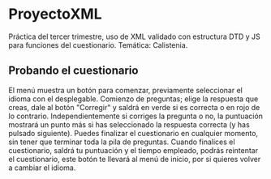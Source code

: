 # ProyectoXML
Práctica del tercer trimestre, uso de XML validado con estructura DTD y JS para funciones del cuestionario. 
Temática: Calistenia.

## Probando el cuestionario
El menú muestra un botón para comenzar, previamente seleccionar el idioma con el desplegable.
Comienzo de preguntas; elige la respuesta que creas, dale al botón "Corregir"  y saldrá en verde si es correcta o en rojo de lo contrario.
Independientemente si corriges la pregunta o no, la puntuación mostrará un punto más si has seleccionado la respuesta correcta (y has pulsado siguiente).
Puedes finalizar el cuestionario en cualquier momento, sin tener que terminar toda la pila de preguntas.
Cuando finalices el cuestionario, saldrá tu puntuación y el tiempo empleado, podrás reintentar el cuestionario, este botón te llevará al menú de inicio, por si quieres volver a cambiar el idioma.
